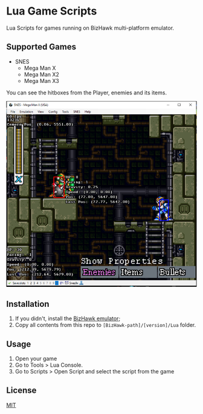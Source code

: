 
# Lua Game Scripts

Lua Scripts for games running on BizHawk multi-platform emulator.

## Supported Games

- SNES
    - Mega Man X
    - Mega Man X2
    - Mega Man X3

You can see the hitboxes from the Player, enemies and its items.

![alt text](/~Doc/mmx.png)

## Installation

1. If you didn't, install the [BizHawk emulator](https://github.com/TASVideos/BizHawk#installing);
2. Copy all contents from this repo to `[BizHawk-path]/[version]/Lua` folder.

## Usage

1. Open your game
2. Go to Tools > Lua Console.
3. Go to Scripts > Open Script and select the script from the game

## License
[MIT](https://choosealicense.com/licenses/mit/)